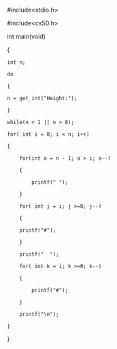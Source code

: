 #include<stdio.h>

#include<cs50.h>

int main(void)

{

    int n;
    
    do
    
    {
    
    n = get_int("Height:");
    
    }
    
    while(n < 1 || n > 8);
    
    for( int i = 0; i < n; i++)
    
    {
    
        for(int a = n - 1; a > i; a--)
        
        {
        
            printf(" ");
            
        }
        
        for( int j = i; j >=0; j--)
        
        {
        
        printf("#");
        
        }
        
        printf("  ");
        
        for( int k = i; k >=0; k--)
        
        {
        
            printf("#");
            
        }
        
        printf("\n");
        
    } 
}
